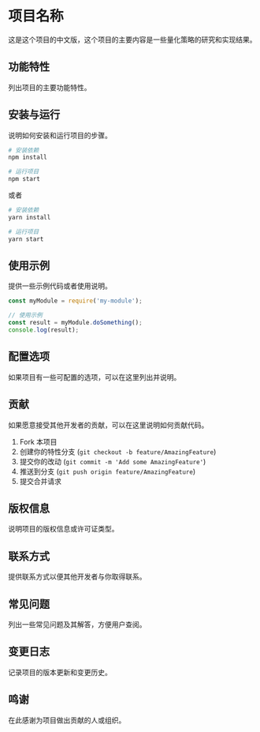 # 项目名称

这是这个项目的中文版，这个项目的主要内容是一些量化策略的研究和实现结果。

## 功能特性

列出项目的主要功能特性。

## 安装与运行

说明如何安装和运行项目的步骤。

```bash
# 安装依赖
npm install

# 运行项目
npm start
```

或者

```bash
# 安装依赖
yarn install

# 运行项目
yarn start
```

## 使用示例

提供一些示例代码或者使用说明。

```javascript
const myModule = require('my-module');

// 使用示例
const result = myModule.doSomething();
console.log(result);
```

## 配置选项

如果项目有一些可配置的选项，可以在这里列出并说明。

## 贡献

如果愿意接受其他开发者的贡献，可以在这里说明如何贡献代码。

1. Fork 本项目
2. 创建你的特性分支 (`git checkout -b feature/AmazingFeature`)
3. 提交你的改动 (`git commit -m 'Add some AmazingFeature'`)
4. 推送到分支 (`git push origin feature/AmazingFeature`)
5. 提交合并请求

## 版权信息

说明项目的版权信息或许可证类型。

## 联系方式

提供联系方式以便其他开发者与你取得联系。

## 常见问题

列出一些常见问题及其解答，方便用户查阅。

## 变更日志

记录项目的版本更新和变更历史。

## 鸣谢

在此感谢为项目做出贡献的人或组织。
